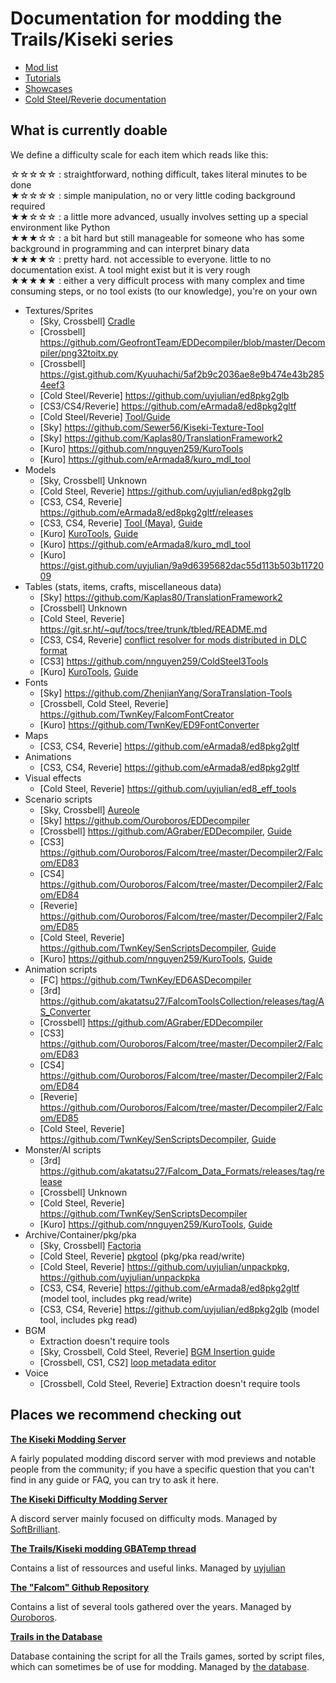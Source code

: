 # Documentation for modding the Trails/Kiseki series

- [Mod list](Released-Mods.md)
- [Tutorials](tutorials)
- [Showcases](Mod-Showcases.md)
- [Cold Steel/Reverie documentation](cold-steel)

## What is currently doable
We define a difficulty scale for each item which reads like this:

☆☆☆☆☆ : straightforward, nothing difficult, takes literal minutes to be done\
★☆☆☆☆ : simple manipulation, no or very little coding background required\
★★☆☆☆ : a little more advanced, usually involves setting up a special environment like Python\
★★★☆☆ : a bit hard but still manageable for someone who has some background in programming and can interpret binary data\
★★★★☆ : pretty hard. not accessible to everyone. little to no documentation exist. A tool might exist but it is very rough\
★★★★★ : either a very difficult process with many complex and time consuming steps, or no tool exists (to our knowledge), you're on your own

- Textures/Sprites
  - [Sky, Crossbell] [Cradle](https://github.com/Kyuuhachi/Aureole)
  - [Crossbell] https://github.com/GeofrontTeam/EDDecompiler/blob/master/Decompiler/png32toitx.py
  - [Crossbell] https://gist.github.com/Kyuuhachi/5af2b9c2036ae8e9b474e43b2854eef3
  - [Cold Steel/Reverie] https://github.com/uyjulian/ed8pkg2glb
  - [CS3/CS4/Reverie] https://github.com/eArmada8/ed8pkg2gltf
  - [Cold Steel/Reverie] [Tool/Guide](https://forums.dolphin-emu.org/Thread-custom-texture-tool-ps-v50-2?pid=482262#pid482262)
  - [Sky] https://github.com/Sewer56/Kiseki-Texture-Tool
  - [Sky] https://github.com/Kaplas80/TranslationFramework2
  - [Kuro] https://github.com/nnguyen259/KuroTools
  - [Kuro] https://github.com/eArmada8/kuro_mdl_tool
- Models
  - [Sky, Crossbell] Unknown
  - [Cold Steel, Reverie] https://github.com/uyjulian/ed8pkg2glb
  - [CS3, CS4, Reverie] https://github.com/eArmada8/ed8pkg2gltf/releases
  - [CS3, CS4, Reverie] [Tool (Maya)](https://github.com/Trails-Research-Group/Doc/releases/tag/v0.0), [Guide](tutorials/Import-custom-models-to-Cold-Steel-IV.md)
  - [Kuro] [KuroTools](https://github.com/nnguyen259/KuroTools), [Guide](tutorials/Import-custom-models-to-Kuro-no-Kiseki.md)
  - [Kuro] https://github.com/eArmada8/kuro_mdl_tool
  - [Kuro] https://gist.github.com/uyjulian/9a9d6395682dac55d113b503b1172009
- Tables (stats, items, crafts, miscellaneous data)
  - [Sky] https://github.com/Kaplas80/TranslationFramework2
  - [Crossbell] Unknown
  - [Cold Steel, Reverie] https://git.sr.ht/~quf/tocs/tree/trunk/tbled/README.md
  - [CS3, CS4, Reverie] [conflict resolver for mods distributed in DLC format](https://github.com/eArmada8/misc_kiseki/blob/main/dlc_tables/dlc_conflict_resolver.py)
  - [CS3] https://github.com/nnguyen259/ColdSteel3Tools
  - [Kuro] [KuroTools](https://github.com/nnguyen259/KuroTools), [Guide](https://docs.google.com/document/d/19ajbTZzda54i5xZWDLXOq0oOVQrhJYXU9rmgz3Ya3Bc/edit#heading=h.805f9xdpyhea)
- Fonts
  - [Sky] https://github.com/ZhenjianYang/SoraTranslation-Tools
  - [Crossbell, Cold Steel, Reverie] https://github.com/TwnKey/FalcomFontCreator
  - [Kuro] https://github.com/TwnKey/ED9FontConverter
- Maps
  - [CS3, CS4, Reverie] https://github.com/eArmada8/ed8pkg2gltf
- Animations
  - [CS3, CS4, Reverie] https://github.com/eArmada8/ed8pkg2gltf
- Visual effects
  - [Cold Steel, Reverie] https://github.com/uyjulian/ed8_eff_tools
- Scenario scripts
  - [Sky, Crossbell] [Aureole](https://github.com/Kyuuhachi/Aureole)
  - [Sky] https://github.com/Ouroboros/EDDecompiler
  - [Crossbell] https://github.com/AGraber/EDDecompiler, [Guide](https://docs.google.com/document/d/1Nflb-dBPLLl0yWwk3MJTo0UxNyRPZDgy5zPanSrtotM/edit)
  - [CS3] https://github.com/Ouroboros/Falcom/tree/master/Decompiler2/Falcom/ED83
  - [CS4] https://github.com/Ouroboros/Falcom/tree/master/Decompiler2/Falcom/ED84
  - [Reverie] https://github.com/Ouroboros/Falcom/tree/master/Decompiler2/Falcom/ED85
  - [Cold Steel, Reverie] https://github.com/TwnKey/SenScriptsDecompiler, [Guide](https://docs.google.com/document/d/1YVjFSkPsj9M0UgsI6_de4TSz35MeL_rGuhSQDtRTXxw/edit)
  - [Kuro] https://github.com/nnguyen259/KuroTools, [Guide](https://docs.google.com/document/d/19ajbTZzda54i5xZWDLXOq0oOVQrhJYXU9rmgz3Ya3Bc/edit?usp=sharing)
- Animation scripts
  - [FC] https://github.com/TwnKey/ED6ASDecompiler
  - [3rd] https://github.com/akatatsu27/FalcomToolsCollection/releases/tag/AS_Converter
  - [Crossbell] https://github.com/AGraber/EDDecompiler
  - [CS3] https://github.com/Ouroboros/Falcom/tree/master/Decompiler2/Falcom/ED83
  - [CS4] https://github.com/Ouroboros/Falcom/tree/master/Decompiler2/Falcom/ED84
  - [Reverie] https://github.com/Ouroboros/Falcom/tree/master/Decompiler2/Falcom/ED85
  - [Cold Steel, Reverie] https://github.com/TwnKey/SenScriptsDecompiler, [Guide](https://docs.google.com/document/d/1YVjFSkPsj9M0UgsI6_de4TSz35MeL_rGuhSQDtRTXxw/edit)
- Monster/AI scripts
  - [3rd] https://github.com/akatatsu27/Falcom_Data_Formats/releases/tag/release
  - [Crossbell] Unknown
  - [Cold Steel, Reverie] https://github.com/TwnKey/SenScriptsDecompiler
  - [Kuro] https://github.com/nnguyen259/KuroTools, [Guide](https://docs.google.com/document/d/1ofetrdRn3BY8GIqfnzWrutw9MnyNEfLYZ6NOgxZzg8A/edit)
- Archive/Container/pkg/pka
  - [Sky, Crossbell] [Factoria](https://github.com/Kyuuhachi/Aureole)
  - [Cold Steel, Reverie] [pkgtool](https://git.sr.ht/~quf/tocs/tree/trunk/pkgtool/README.md) (pkg/pka read/write)
  - [Cold Steel, Reverie] https://github.com/uyjulian/unpackpkg, https://github.com/uyjulian/unpackpka
  - [CS3, CS4, Reverie] https://github.com/eArmada8/ed8pkg2gltf (model tool, includes pkg read/write)
  - [CS3, CS4, Reverie] https://github.com/uyjulian/ed8pkg2glb (model tool, includes pkg read)
- BGM
  - Extraction doesn't require tools
  - [Sky, Crossbell, Cold Steel, Reverie] [BGM Insertion guide](tutorials/Extract-and-replace-BGM.md)
  - [Crossbell, CS1, CS2] [loop metadata editor](https://git.sr.ht/~quf/trails-ost-tool)
- Voice
  - [Crossbell, Cold Steel, Reverie] Extraction doesn't require tools


## Places we recommend checking out
**[The Kiseki Modding Server](https://discord.gg/wYkWS33NQt)**

A fairly populated modding discord server with mod previews and notable people from the community; if you have a specific question that you can't find in any guide or FAQ, you can try to ask it here.

**[The Kiseki Difficulty Modding Server](https://discord.gg/EHhzrFGaRp)**

A discord server mainly focused on difficulty mods. Managed by [SoftBrilliant](https://github.com/SoftBrilliant).

**[The Trails/Kiseki modding GBATemp thread](https://gbatemp.net/threads/trails-kiseki-modding.476713/)**

Contains a list of ressources and useful links. Managed by [uyjulian](https://github.com/uyjulian)

**[The "Falcom" Github Repository](https://github.com/Ouroboros/Falcom)**

Contains a list of several tools gathered over the years. Managed by [Ouroboros](https://github.com/Ouroboros).

**[Trails in the Database](https://trailsinthedatabase.com/)**

Database containing the script for all the Trails games, sorted by script files, which can sometimes be of use for modding. Managed by [the database](https://github.com/the-database).

